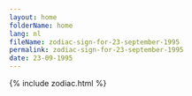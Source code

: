 ```yaml
---
layout: home
folderName: home
lang: nl
fileName: zodiac-sign-for-23-september-1995
permalink: zodiac-sign-for-23-september-1995
date: 23-09-1995
---
```

{% include zodiac.html %}
